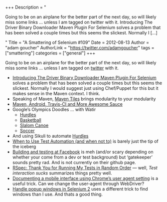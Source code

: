 +++
Description = "<p>Going to be on an airplane for the better part of the next day, so will likely miss some links … unless I am tagged on twitter with it. Introducing The Driver Binary Downloader Maven Plugin For Selenium solves a problem that has been solved a couple times but this seems the slickest. Normally I […]</p>"
Title = "A Smattering of Selenium #109"
Date = 2012-08-13
Author = "adam goucher"
AuthorLink = "https://twitter.com/adamgoucher"
tags = ["smattering"]
categories = ["general"]
+++
<p>Going to be on an airplane for the better part of the next day, so will likely miss some links &#8230; unless I am tagged on <a href="http://twitter.com/adamgoucher">twitter</a> with it.</p>
<ul>
<li><a href="http://ardesco.lazerycode.com/index.php/2012/08/introducing-the-driver-binary-downloader-maven-plugin-for-selenium/">Introducing The Driver Binary Downloader Maven Plugin For Selenium</a> solves a problem that has been solved a couple times but this seems the slickest. Normally I would suggest just using Chef/Puppet for this but it makes sense in the Maven context. I think.</li>
<li>Speaking of Maven, <a href="https://github.com/maoo/maven-tiles">Maven Tiles</a> brings modularity to your modularity</li>
<li><a href="http://levi-wilson.blogspot.ca/2012/06/maven-android-travis-ci-and-more.html">Maven, Android, Travis-CI and More Awesome Sauce</a></li>
<li>Google&#8217;s Olympics Doodles &#8230; with Watir
<ul>
<li><a href="http://filipin.eu/automating-google-hurdles">Hurdles</a></li>
<li><a href="http://filipin.eu/automating-google-basketball">Basketball</a></li>
<li><a href="http://filipin.eu/automating-google-slalom-canoe">Slalom Canoe</a></li>
<li><a href="http://filipin.eu/automating-google-soccer">Soccer</a></li>
</ul>
</li>
<li>And using Sikuli to automate <a href="http://knorrium.info/2012/08/07/automating-the-hurdles-google-doodle/">Hurdles</a></li>
<li><a href="http://www.webapptesting.com/when-to-use-test-automation-and-when-not-to/2012/08/">When to Use Test Automation (and when not to)</a> is barely just the tip of the iceberg</li>
<li><a href="https://www.facebook.com/notes/facebook-engineering/building-and-testing-at-facebook/10151004157328920">Building and testing at Facebook</a> is meh (and/or scary depending on whether your come from a dev or test background) but &#8216;gatekeeper&#8217; sounds pretty rad. And is not currently on their github page.</li>
<li><a href="http://spin.atomicobject.com/2012/08/09/rspec-thank-you-for-running-my-tests-in-random-order/">RSpec: Thank You for Running My Tests in Random Order</a> &#8212; well, <i>Test interaction sucks</i> summarizes things pretty well.</li>
<li><a href="http://ffeathers.wordpress.com/2012/08/09/documenting-a-mobile-interface-using-chromes-user-agent-setting">Documenting a mobile interface using Chrome’s user agent setting</a> is a useful trick. Can we change the user-agent through WebDriver?</li>
<li><a href="http://www.thoughtworks-studios.com/twist/2.3/help/how_do_i_handle_popup_in_selenium2.html">Handle popup windows in Selenium 2</a> uses a different trick to find windows than I use. And thats a good thing.</li>
</ul>

